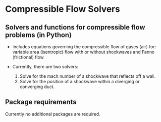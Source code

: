 # Compressible Flow Solvers
## Solvers and functions for compressible flow problems (in Python)
- Includes equations governing the compressible flow of gases (air) for: variable area (isentropic) flow with or without shockwaves and Fanno (frictional) flow.

- Currently, there are two solvers:
    1. Solve for the mach number of a shockwave that reflects off a wall.
    2. Solve for the position of a shockwave within a diverging or converging duct.

## Package requirements
Currently no additional packages are required.